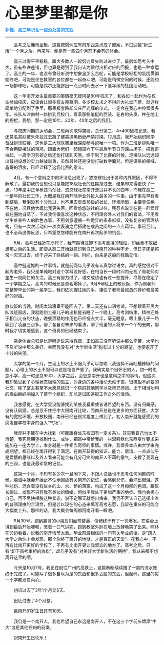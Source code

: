 **<font size=7>心里梦里都是你</font>**

**<font color=DodgerBlue>补档，高三年记＆一些没处答的东西</font>**

---

&emsp;&emsp;高考之后慵懒至极，这篇按惯例应有的东西差点成了废案，不过迎接“新生活”一个月之后，再来写，倒是有一些四个月前不会有的体会。

&emsp;&emsp;高三过得平平稳稳，跟大多数人一起努力着失败过进步了，最后如愿考入中大，虽有些许差错，但也算是得到了我自认为跟付出相对应的回报，也是一种幸运了。高三的一年，也没有曾经听说中想象里那么苦呢，可能是学校轻松的氛围贯彻始终吧，可能是坐在教室的各位都在一起奋斗吧，可能是稍微空闲的时候，还能约一场排球吧，可能是偶尔还能挤出一点点时间去水一下低年级的社团活动吧。

&emsp;&emsp;这一年南开发生最重要的事情毫无疑问是80年校庆了，和各位一起作为在校生参加校庆，应该会让很多校友羡慕吧。多少校友求之不得的大礼堂门票，就这样简单地分配到了手里，那呆板套路却又庄严光辉的仪式，一定会在我心中停留很多年。长队从津南村一路排到后校门，看着那些笔挺的西装、花白的头发、杵在地上的拐棍，我想，那一定是10年、20年、40年之后的我们。

&emsp;&emsp;与校庆同期的运动会，二班再次取得突破，总分第二，4\*400破校记录，我还莫名其妙被朱朱拉过去跳了健美操~~黑历史严禁打捞~~。12月底，我开始组织同学备战排球联赛，这也是三大球联赛里我深度参与的唯一一项。作为二班足排队唯一不会用脚接球的辣鸡，跟着大佬们一起翘周六下午最后半节自习课占场子，把鑫哥拉起，一周学习劳顿之后还能打球到天黑。终于到了比赛的时候，足排队以远远超出最初设想的实力越战越勇，虽然最终还是没能打破数字魔咒，但是谭昊的嘶喊、鑫哥的泪水，已经诠释了这场比赛的意义。

&emsp;&emsp;4月，有一个意料之中的坏消息出现了，悠悠球社出于各种内外原因，不得不解散了。最初我的设想也只是能把18级社长的任期撑过去，结果却来得更快了一点。13年巫中正单枪匹马创社，悠悠球社在南开走过并不长的四年，而我在高二一整年的社长工作，大概是我在南开除学业外投入最多的一件事。由于事先早有看到结局，我倒没有十分难过，也不用去责备18级的社长，环境所趋，主要责任绝不在他，况且他大概比我更失落。回看悠悠球社的过往，残忍点说实在是一群爱好者在圈地自萌了，不过我倒很喜欢这种状态，不用理会外人对我们的看法，不用看学生处某些人的脸色办事，不用刻意遵循一些诡异的条条框框，没有复杂的管理结构，只有一次次活动和一次次表演之后搭建在成员之间的一点点羁绊。事已至此，也不必再追悔反思，只希望悠悠球能有在南开再次起步的机会。

&emsp;&emsp;5月，高考已经近在咫尺了，我有期待过卸下高考重担的轻松，却丝毫不敢细想那之后的生活。即便从高二开始就意识到自己对南开的种种不舍，但日子还是照常一天天过去，终于迎来了终结的一刻。时间，向来是这般的残酷无情。

&emsp;&emsp;高中挺遗憾的一件事情，就是前两年几乎没有认真学过语文。真的感觉很对不起周老师，我只是单纯地对这个学科没好感，在相当长一段时间内无视了周老师对差生一视同仁的关注。高三有努力过了，语文成绩也有过一些提升，尽管在稳定了一个学期之后，高考的时候还是莫名爆掉了。6月8号晚上的散伙饭，作为周老师完整带毕业的第一届学生，我们依次握住她的手，接受了老师最诚恳的评价和最美好的祝福。

散伙饭的当晚，时间太暗寝室不能回去了。第二天还有口语考试，不想跟着开黑大队浪迹面店，我就跑到土豪儿子的出租屋去睡了一个晚上。高考刚结束，精神还处于相当亢奋的状态，晚餐酒精的作用也已经褪去大半，毫无睡意，跟土豪儿子一路聊到了凌晨三点多。聊了各自对未来的看法，聊了班里的人将来一个个的去向，那时我才切实地感到，这个班真的已经结束了。



&emsp;&emsp;亲身体会总归是比道听途说来得靠谱，正如高三没有听说中那么辛苦，大学也不及听说中那么美好。幸而我没有对“大学新生活”抱有过十分的期望，也便避开了十分的失望。

&emsp;&emsp;大学的第一个月，生理上的水土不服几乎可以忽略（我选择不再吐槽辣椒的问题），心理上的水土不服可以说是相当严重了。我确实是个挺怀旧的人，初一时思念小学，高一时思念95中，大学之后，会思念南开也是意料之中的事情。但这次我却感受到了心理状态极端的孤立，对身边的各种活动无动于衷，很抗拒不必要的社交，除了室友甚至不太愿意结识一个院的其他同学以及师兄师姐。出于相当功利的缘由~~刷综测~~加入了若干个组织，却总是试图逃脱工作之外的活动。

&emsp;&emsp;我总感觉，在大学里没能够找到某些我看重或者说希望的东西。没有归属感，没有认同感。总是忍不住把中大跟南开比较，而南开总是在更多的方面获胜。大学有的宽松环境、开放校园，南开已经在很大程度上做到了。初入南开就能感受到的焕发自学校本身的强大“气场”，

&emsp;&emsp;我却并不能在中大找到（可能跟身处东校园有一定关系）。其实我自己也太不清楚，我究竟期望找到什么。或许，把高中带给我的一些潜移默化东西变作要求来施加在一座大学上，本身就是一件相当奇怪的事情。或许，我很多本应由大学来完成期望，都已经在南开得到了满足。在南开获得的知识、能力、情谊、一点点似乎是爱情的思绪以及外人看来可能会有几分可笑的南开人不羁的傲气，支撑了我现在的三观，也是我最珍惜的记忆。

&emsp;&emsp;这第一个月，不知有多少次一旦闲下来，不跟人说话也不思考任何问题的时候，脑海中就会开始止不住地回放有关南开的记忆，会感到悲伤，会涌出眼泪。这种悲伤，混合着没有故乡的山、水、桥的落寞，构成了这一个月抑郁的色调。跟班长聊过，发现不只有我有类似的情绪，但似乎我处于更加严重的地步。我也会担心自己，再不尽快摆脱这种状态，说不定哪天就憋出病来。我仍不否认自己选择出省的各项理由的合理性，但是若以现在的心态来填写高考志愿，我留在重庆的可能会大幅度上升。那样的话，我大概会每周都回南开看一眼吧。

&emsp;&emsp;9月30号，跑到鑫哥的小朋友们面前装逼，情绪终于有了一次爆发。在讲台上讲到最后开始哽咽，憋着一口气讲完，跑到教室外趴在墙上放肆地哭了出来。啸林在旁边看着，说我的南开情节太重。毕业前最相信的一句有关毕业的话，是“跨入大学之后你才会发现，那个你终于离开的地狱，才是真正的天堂”。在我心中，不再有比南开更好的学校了，不再有比南开更让我留恋的地方了。高考之后，只有“卸下高考重担的放松”，却几乎没有“对美好大学新生活的期待”，我从来都不想离开这里的啊。

&emsp;&emsp;今天是10月7号，我正在前往广州的高铁上，这篇断断续续撸了一周的流水账终于完成了。可能写了很多自以为是的东西和很多丢脸的东西，但起码，这里的每一个字都发自内心。

&emsp;&emsp;初识过去了3年1个月又6天。

&emsp;&emsp;出征过去了4个月整。

&emsp;&emsp;离南开81岁生日还有10天。

&emsp;&emsp;我仍是一个南开人，我也希望自己永远是南开人，不在这三个字前头增添“中大”或是其他任何的前缀。

&emsp;&emsp;祝南开生日快乐！
